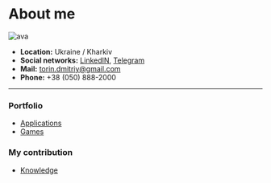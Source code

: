 # About me

![ava](https://torindev.github.io/src/ava.jpg) 

* **Location:** Ukraine / Kharkiv
* **Social networks:** [LinkedIN](www.linkedin.com/in/dmitriy-torin-132685136), [Telegram](https://t.me/GoodJobSir)
* **Mail:** torin.dmitriy@gmail.com
* **Phone:** +38 (050) 888-2000 

***

### Portfolio

* [Applications](https://torindev.github.io/apps/)
* [Games](https://torindev.github.io/games/)

### My contribution

* [Knowledge](https://torindev.github.io/knowledge-booster/)
